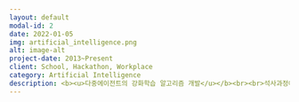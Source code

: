 ```yaml
---
layout: default
modal-id: 2
date: 2022-01-05
img: artificial_intelligence.png
alt: image-alt
project-date: 2013~Present
client: School, Hackathon, Workplace
category: Artificial Intelligence
description: <b><u>다중에이전트의 강화학습 알고리즘 개발</u></b><br><br>석사과정에서 강화학습 제어이론에 대해서 연구하였습니다. 다중에이전트의 환경에서 강화학습 알고리즘이 최적의 값으로 수렴한다는 내용으로 수식으로 정의하고 이를 증명하여 논문을 출간하였습니다. 그리고 실제 로봇 실험을 통해서 제안한 알고리즘이 실험적으로도 확인하였습니다.<br><br><img src="https://user-images.githubusercontent.com/18140805/149155700-c76a46d0-0d4f-4a62-91b0-27d2eda052d6.png" width="100%"><br><br><img src="/img/portfolio/rl-matlab.gif" width="50%"><img src="/img/portfolio/rl-exp.gif" width="50%"><br><br><b><u>백내장을 구분하기 위한 딥러닝 진단기능 개발</u></b><br><br>삼성병원 해커톤에서는 백내장을 구분하기 위한 진단 기능을 수행하였습니다. 간단한 Classification 모델을 통해서 백내장이 맞는지/아닌지를 80% 확률로 추정하는 알고리즘과 UI를 개발하였습니다.<br><br><img src="https://user-images.githubusercontent.com/18140805/149873041-7764c633-ed24-419e-9a2e-f1866c3bbc29.png" width="100%"><b><u>유니티 머신러닝</u></b><br><br>유니티에서 Machine Learning 관련기능 (ML-Agents, Barracuda, Computer Vision)의 활용 및 강화학습과 딥러닝, 컴퓨터 비전 관련 기술 컨설팅을 담당하고 있습니다.<br><br><img src="https://unity.com/sites/default/files/styles/16_9_s_scale_width/public/2020-05/Complex-AI-environments_0.jpg?itok=oSensH5M" width="100%">
---
```

